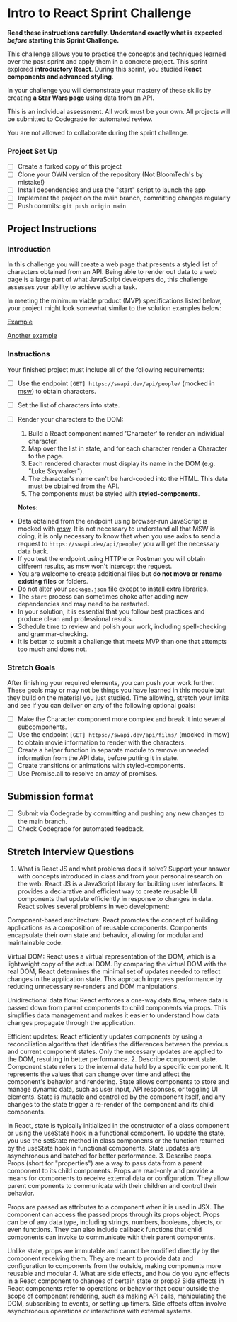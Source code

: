 # Intro to React Sprint Challenge

**Read these instructions carefully. Understand exactly what is expected _before_ starting this Sprint Challenge.**

This challenge allows you to practice the concepts and techniques learned over the past sprint and apply them in a concrete project. This sprint explored **introductory React**. During this sprint, you studied **React components and advanced styling**.

In your challenge you will demonstrate your mastery of these skills by creating **a Star Wars page** using data from an API.

This is an individual assessment. All work must be your own. All projects will be submitted to Codegrade for automated review.

You are not allowed to collaborate during the sprint challenge.

### Project Set Up

- [ ] Create a forked copy of this project
- [ ] Clone your OWN version of the repository (Not BloomTech's by mistake!)
- [ ] Install dependencies and use the "start" script to launch the app
- [ ] Implement the project on the main branch, committing changes regularly
- [ ] Push commits: `git push origin main`

## Project Instructions

### Introduction

In this challenge you will create a web page that presents a styled list of characters obtained from an API. Being able to render out data to a web page is a large part of what JavaScript developers do, this challenge assesses your ability to achieve such a task.

In meeting the minimum viable product (MVP) specifications listed below, your project might look somewhat similar to the solution examples below:

[Example](https://github.com/bloominstituteoftechnology/web-sprint-challenge-intro-to-react/blob/main/Assets/sample-screenshot.png)

[Another example](https://github.com/bloominstituteoftechnology/web-sprint-challenge-intro-to-react/blob/main/Assets/sample-screenshot2.png)

### Instructions

Your finished project must include all of the following requirements:

- [ ] Use the endpoint `[GET] https://swapi.dev/api/people/` (mocked in [msw](https://github.com/mswjs/msw)) to obtain characters.
- [ ] Set the list of characters into state.
- [ ] Render your characters to the DOM:

  1. Build a React component named 'Character' to render an individual character.
  1. Map over the list in state, and for each character render a Character to the page.
  1. Each rendered character must display its name in the DOM (e.g. "Luke Skywalker").
  1. The character's name can't be hard-coded into the HTML. This data must be obtained from the API.
  1. The components must be styled with **styled-components**.

  **Notes:**

- Data obtained from the endpoint using browser-run JavaScript is mocked with [msw](https://github.com/mswjs/msw). It is not necessary to understand all that MSW is doing, it is only necessary to know that when you use axios to send a request to `https://swapi.dev/api/people/` you will get the necessary data back.
- If you test the endpoint using HTTPie or Postman you will obtain different results, as msw won't intercept the request.
- You are welcome to create additional files but **do not move or rename existing files** or folders.
- Do not alter your `package.json` file except to install extra libraries.
- The `start` process can sometimes choke after adding new dependencies and may need to be restarted.
- In your solution, it is essential that you follow best practices and produce clean and professional results.
- Schedule time to review and polish your work, including spell-checking and grammar-checking.
- It is better to submit a challenge that meets MVP than one that attempts too much and does not.

### Stretch Goals

After finishing your required elements, you can push your work further. These goals may or may not be things you have learned in this module but they build on the material you just studied. Time allowing, stretch your limits and see if you can deliver on any of the following optional goals:

- [ ] Make the Character component more complex and break it into several subcomponents.
- [ ] Use the endpoint `[GET] https://swapi.dev/api/films/` (mocked in msw) to obtain movie information to render with the characters.
- [ ] Create a helper function in separate module to remove unneeded information from the API data, before putting it in state.
- [ ] Create transitions or animations with styled-components.
- [ ] Use Promise.all to resolve an array of promises.

## Submission format

- [ ] Submit via Codegrade by committing and pushing any new changes to the main branch.
- [ ] Check Codegrade for automated feedback.

## Stretch Interview Questions

1. What is React JS and what problems does it solve? Support your answer with concepts introduced in class and from your personal research on the web.
React JS is a JavaScript library for building user interfaces. It provides a declarative and efficient way to create reusable UI components that update efficiently in response to changes in data. React solves several problems in web development:

Component-based architecture: React promotes the concept of building applications as a composition of reusable components. Components encapsulate their own state and behavior, allowing for modular and maintainable code.

Virtual DOM: React uses a virtual representation of the DOM, which is a lightweight copy of the actual DOM. By comparing the virtual DOM with the real DOM, React determines the minimal set of updates needed to reflect changes in the application state. This approach improves performance by reducing unnecessary re-renders and DOM manipulations.

Unidirectional data flow: React enforces a one-way data flow, where data is passed down from parent components to child components via props. This simplifies data management and makes it easier to understand how data changes propagate through the application.

Efficient updates: React efficiently updates components by using a reconciliation algorithm that identifies the differences between the previous and current component states. Only the necessary updates are applied to the DOM, resulting in better performance.
2. Describe component state.
Component state refers to the internal data held by a specific component. It represents the values that can change over time and affect the component's behavior and rendering. State allows components to store and manage dynamic data, such as user input, API responses, or toggling UI elements. State is mutable and controlled by the component itself, and any changes to the state trigger a re-render of the component and its child components.

In React, state is typically initialized in the constructor of a class component or using the useState hook in a functional component. To update the state, you use the setState method in class components or the function returned by the useState hook in functional components. State updates are asynchronous and batched for better performance.
3. Describe props.
Props (short for "properties") are a way to pass data from a parent component to its child components. Props are read-only and provide a means for components to receive external data or configuration. They allow parent components to communicate with their children and control their behavior.

Props are passed as attributes to a component when it is used in JSX. The component can access the passed props through its props object. Props can be of any data type, including strings, numbers, booleans, objects, or even functions. They can also include callback functions that child components can invoke to communicate with their parent components.

Unlike state, props are immutable and cannot be modified directly by the component receiving them. They are meant to provide data and configuration to components from the outside, making components more reusable and modular
4. What are side effects, and how do you sync effects in a React component to changes of certain state or props?
Side effects in React components refer to operations or behavior that occur outside the scope of component rendering, such as making API calls, manipulating the DOM, subscribing to events, or setting up timers. Side effects often involve asynchronous operations or interactions with external systems.
